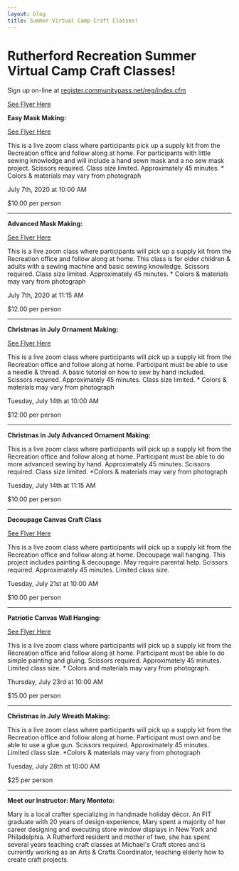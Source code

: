 ```yaml
---
layout: blog
title: Summer Virtual Camp Craft Classes!
---
```



# Rutherford Recreation Summer Virtual Camp Craft Classes! 

Sign up on-line at [register.communitypass.net/reg/index.cfm
](https://register.communitypass.net/reg/index.cfm)

[See Flyer Here](https://storage.googleapis.com/static.rutherford-nj.com/recreation/Summer%20Virtual%20Craft%20Classes%20Flyer.pdf)

 
**Easy Mask Making:** 

[See Flyer Here](https://storage.googleapis.com/static.rutherford-nj.com/recreation/summer-2020/Mask%20Making%20Flyer.pdf)

This is a live zoom class where participants pick up a supply kit from the Recreation office and follow along at home. For participants with little sewing knowledge and will include a hand sewn mask and a no sew mask project. Scissors required. Class size limited. Approximately 45 minutes. * Colors & materials may vary from photograph

July 7th, 2020 at 10:00 AM

$10.00 per person

--- 

**Advanced Mask Making:** 

[See Flyer Here](https://storage.googleapis.com/static.rutherford-nj.com/recreation/summer-2020/Mask%20Making%20Flyer.pdf)

This is a live zoom class where participants will pick up a supply kit from the Recreation office and follow along at home. This class is for older children & adults with a sewing machine and basic sewing knowledge. Scissors required. Class size limited. Approximately 45 minutes. * Colors & materials may vary from photograph

July 7th, 2020 at 11:15 AM

$12.00 per person

---- 

**Christmas in July Ornament Making:**

[See Flyer Here](https://storage.googleapis.com/static.rutherford-nj.com/recreation/summer-2020/Christmas%20in%20July%20Flyer-1.pdf)

This is a live zoom class where participants will pick up a supply kit from the Recreation office and follow along at home. Participant must be able to use a needle & thread. A basic tutorial on how to sew by hand included. Scissors required. Approximately 45 minutes. Class size limited. * Colors & materials may vary from photograph

Tuesday, July 14th at 10:00 AM

$12.00 per person

--- 

**Christmas in July Advanced Ornament Making:**

This is a live zoom class where participants will pick up a supply kit from the Recreation office and follow along at home. Participant must be able to do more advanced sewing by hand. Approximately 45 minutes. Scissors required. Class size limited. *Colors & materials may vary from photograph

Tuesday, July 14th at 11:15 AM

$10.00 per person

---

**Decoupage Canvas Craft Class**

[See Flyer Here](https://storage.googleapis.com/static.rutherford-nj.com/recreation/summer-2020/Canvas%20Craft%20Art%202020.pdf)

This is a live zoom class where participants will pick up a supply kit from the Recreation office and follow along at home. Decoupage wall hanging. This project includes painting & decoupage. May require parental help. Scissors required. Approximately 45 minutes. Limited class size.

Tuesday, July 21st at 10:00 AM

$10.00 per person

--- 

**Patriotic Canvas Wall Hanging:**

[See Flyer Here](https://storage.googleapis.com/static.rutherford-nj.com/recreation/summer-2020/Canvas%20Craft%20Art%202020.pdf)

This is a live zoom class where participants will pick up a supply kit from the Recreation office and follow along at home. Participant must be able to do simple painting and gluing. Scissors required. Approximately 45 minutes. Limited class size. * Colors and materials may vary from photograph.

Thursday, July 23rd at 10:00 AM

$15.00 per person

--- 

**Christmas in July Wreath Making:**

This is a live zoom class where participants will pick up a supply kit from the Recreation office and follow along at home. Participant must own and be able to use a glue gun. Scissors required. Approximately 45 minutes. Limited class size. *Colors & materials may vary from photograph

Tuesday, July 28th at 10:00 AM

$25 per person

--- 

**Meet our Instructor: Mary Montoto:**

Mary is a local crafter specializing in handmade holiday décor. An FIT graduate with 20 years of design experience, Mary spent a majority of her career designing and executing store window displays in New York and Philadelphia. A Rutherford resident and mother of two, she has spent several years teaching craft classes at Michael's Craft stores and is currently working as an Arts & Crafts Coordinator, teaching elderly how to create craft projects. 
